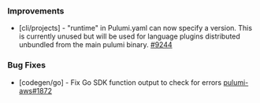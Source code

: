### Improvements

- [cli/projects] - "runtime" in Pulumi.yaml can now specify a version. This is currently unused but will be used for language plugins distributed unbundled from the main pulumi binary.
  [#9244](https://github.com/pulumi/pulumi/pull/9244)

### Bug Fixes

- [codegen/go] - Fix Go SDK function output to check for errors
  [pulumi-aws#1872](https://github.com/pulumi/pulumi-aws/issues/1872)
